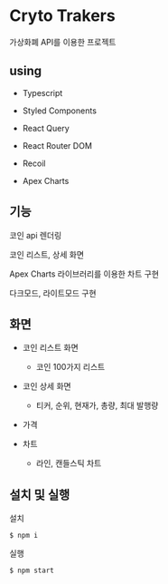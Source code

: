 # Cryto Trakers
가상화폐 API를 이용한 프로젝트


## using
- Typescript

- Styled Components

- React Query

- React Router DOM

- Recoil

- Apex Charts


## 기능
코인 api 렌더링

코인 리스트, 상세 화면

Apex Charts 라이브러리를 이용한 차트 구현

다크모드, 라이트모드 구현


## 화면
- 코인 리스트 화면
  - 코인 100가지 리스트

- 코인 상세 화면
  - 티커, 순위, 현재가, 총량, 최대 발행량

- 가격

- 차트
  - 라인, 캔들스틱 차트


## 설치 및 실행
설치
```
$ npm i
```

실행
```
$ npm start
```

  
